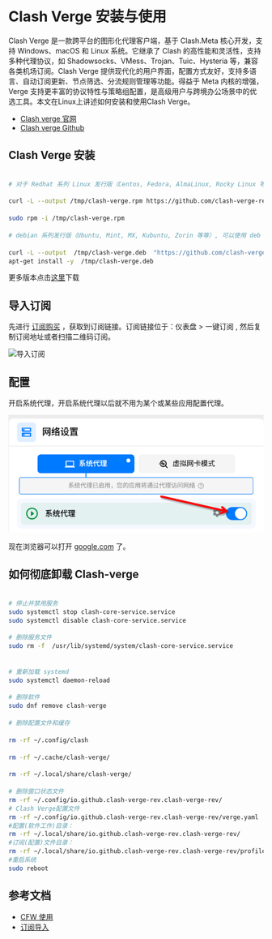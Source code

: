 # Clash Verge 安装与使用

Clash Verge 是一款跨平台的图形化代理客户端，基于 Clash.Meta 核心开发，支持 Windows、macOS 和 Linux 系统。它继承了 Clash 的高性能和灵活性，支持多种代理协议，如 Shadowsocks、VMess、Trojan、Tuic、Hysteria 等，兼容各类机场订阅。Clash Verge 提供现代化的用户界面，配置方式友好，支持多语言、自动订阅更新、节点筛选、分流规则管理等功能。得益于 Meta 内核的增强，Verge 支持更丰富的协议特性与策略组配置，是高级用户与跨境办公场景中的优选工具。本文在Linux上讲述如何安装和使用Clash Verge。

- [Clash verge 官网](https://getclashvergerev.org/)
- [Clash verge Github](https://github.com/clash-verge-rev/clash-verge-rev)

## Clash Verge 安装

```bash

# 对于 Redhat 系列 Linux 发行版（Centos, Fedora, AlmaLinux, Rocky Linux 等）, 可以使用 rpm 安装包进行安装

curl -L --output /tmp/clash-verge.rpm https://github.com/clash-verge-rev/clash-verge-rev/releases/download/v2.2.3/Clash.Verge-2.2.3-1.x86_64.rpm

sudo rpm -i /tmp/clash-verge.rpm

# debian 系列发行版（Ubuntu, Mint, MX, Kubuntu, Zorin 等等）, 可以使用 deb 安装包进行安装

curl -L --output  /tmp/clash-verge.deb  "https://github.com/clash-verge-rev/clash-verge-rev/releases/download/v2.2.3/Clash.Verge_2.2.3_amd64.deb"
apt-get install -y  /tmp/clash-verge.deb 

```

更多版本点击[这里](https://github.com/clash-verge-rev/clash-verge-rev/releases/)下载


## 导入订阅

先进行 [订阅购买](https://shortlink.20250812.xyz/1) ，获取到订阅链接。订阅链接位于：仪表盘 > 一键订阅 , 然后复制订阅地址或者扫描二维码订阅。

![导入订阅](https://getclashvergerev.org/assets/remote_url.C_pIdA2k.gif)

## 配置

开启系统代理，开启系统代理以后就不用为某个或某些应用配置代理。

![enable system proxy](clash-verge-system-proxy.png)

现在浏览器可以打开 [google.com](https://www.google.com/) 了。

## 如何彻底卸载 Clash-verge

```bash

# 停止并禁用服务
sudo systemctl stop clash-core-service.service
sudo systemctl disable clash-core-service.service

# 删除服务文件
sudo rm -f  /usr/lib/systemd/system/clash-core-service.service


# 重新加载 systemd
sudo systemctl daemon-reload

# 删除软件
sudo dnf remove clash-verge

# 删除配置文件和缓存

rm -rf ~/.config/clash

rm -rf ~/.cache/clash-verge/

rm -rf ~/.local/share/clash-verge/

# 删除窗口状态文件
rm -rf ~/.config/io.github.clash-verge-rev.clash-verge-rev/
# Clash Verge配置文件
rm -rf ~/.config/io.github.clash-verge-rev.clash-verge-rev/verge.yaml
#配置(软件工作)目录：
rm -rf ~/.local/share/io.github.clash-verge-rev.clash-verge-rev/
#订阅(配置)文件目录：
rm -rf ~/.local/share/io.github.clash-verge-rev.clash-verge-rev/profiles/
#重启系统
sudo reboot
```

## 参考文档

- [CFW 使用](https://docs.mebi.me/docs/cfw-for-linux)
- [订阅导入](https://getclashvergerev.org/guide/profile)
